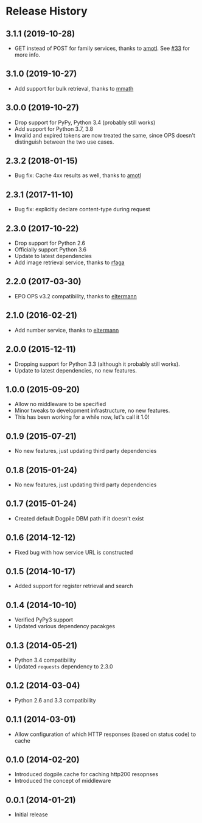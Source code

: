 # Release History

## 3.1.1 (2019-10-28)

- GET instead of POST for family services, thanks to [amotl][]. See
  [#33](https://github.com/gsong/python-epo-ops-client/issues/33) for more
  info.

## 3.1.0 (2019-10-27)

- Add support for bulk retrieval, thanks to [mmath][]

## 3.0.0 (2019-10-27)

- Drop support for PyPy, Python 3.4 (probably still works)
- Add support for Python 3.7, 3.8
- Invalid and expired tokens are now treated the same, since OPS doesn't
  distinguish between the two use cases.

## 2.3.2 (2018-01-15)

- Bug fix: Cache 4xx results as well, thanks to [amotl][]

## 2.3.1 (2017-11-10)

- Bug fix: explicitly declare content-type during request

## 2.3.0 (2017-10-22)

- Drop support for Python 2.6
- Officially support Python 3.6
- Update to latest dependencies
- Add image retrieval service, thanks to [rfaga][]

## 2.2.0 (2017-03-30)

- EPO OPS v3.2 compatibility, thanks to [eltermann][]

## 2.1.0 (2016-02-21)

- Add number service, thanks to [eltermann][]

## 2.0.0 (2015-12-11)

- Dropping support for Python 3.3 (although it probably still works).
- Update to latest dependencies, no new features.

## 1.0.0 (2015-09-20)

- Allow no middleware to be specified
- Minor tweaks to development infrastructure, no new features.
- This has been working for a while now, let's call it 1.0!

## 0.1.9 (2015-07-21)

- No new features, just updating third party dependencies

## 0.1.8 (2015-01-24)

- No new features, just updating third party dependencies

## 0.1.7 (2015-01-24)

- Created default Dogpile DBM path if it doesn't exist

## 0.1.6 (2014-12-12)

- Fixed bug with how service URL is constructed

## 0.1.5 (2014-10-17)

- Added support for register retrieval and search

## 0.1.4 (2014-10-10)

- Verified PyPy3 support
- Updated various dependency pacakges

## 0.1.3 (2014-05-21)

- Python 3.4 compatibility
- Updated `requests` dependency to 2.3.0

## 0.1.2 (2014-03-04)

- Python 2.6 and 3.3 compatibility

## 0.1.1 (2014-03-01)

- Allow configuration of which HTTP responses (based on status code) to cache

## 0.1.0 (2014-02-20)

- Introduced dogpile.cache for caching http200 resopnses
- Introduced the concept of middleware

## 0.0.1 (2014-01-21)

- Initial release

[amotl]: https://github.com/amotl
[eltermann]: https://github.com/eltermann
[mmath]: https://github.com/mmath
[rfaga]: https://github.com/rfaga
